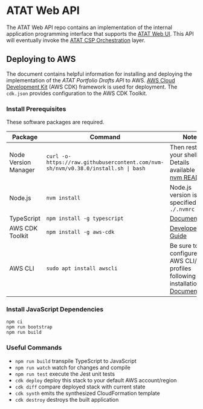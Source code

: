 # ATAT Web API
The ATAT Web API repo contains an implementation of the internal application programming interface that supports the [ATAT Web UI](https://github.com/dod-ccpo/atat-web-ui). This API will eventually invoke the [ATAT CSP Orchestration](https://github.com/dod-ccpo/atat-csp-orchestration) layer.

## Deploying to AWS
The document contains helpful information for installing and deploying the implementation of the _ATAT Portfolio Drafts API_ to AWS. [AWS Cloud Development Kit](https://aws.amazon.com/cdk/) (AWS CDK) framework is used for deployment. The `cdk.json` provides configuration to the AWS CDK Toolkit.

### Install Prerequisites
These software packages are required.

| Package | Command | Notes |
| ----------- | ----------- |----------- |
| Node Version Manager | `curl -o- https://raw.githubusercontent.com/nvm-sh/nvm/v0.38.0/install.sh \| bash` | Then restart your shell. Details available in the [nvm README](https://github.com/nvm-sh/nvm#installing-and-updating). |
| Node.js | `nvm install` | Node.js version is specified in file `./.nvmrc` |
| TypeScript | `npm install -g typescript` | [Documentation](https://www.typescriptlang.org/docs/) |
| AWS CDK Toolkit | `npm install -g aws-cdk` | [Developer Guide](https://docs.aws.amazon.com/cdk/latest/guide/cli.html) |
| AWS CLI | `sudo apt install awscli` | Be sure to configure your AWS CLI/SDK profiles following installation. [Documentation](https://aws.amazon.com/cli/) |

### Install JavaScript Dependencies 
```
npm ci
npm run bootstrap
npm run build
```

### Useful Commands

 * `npm run build`   transpile TypeScript to JavaScript
 * `npm run watch`   watch for changes and compile
 * `npm run test`    execute the Jest unit tests
 * `cdk deploy`      deploy this stack to your default AWS account/region
 * `cdk diff`        compare deployed stack with current state
 * `cdk synth`       emits the synthesized CloudFormation template
 * `cdk destroy`     destroys the built application
